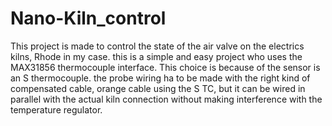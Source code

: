 # Nano-Kiln_control
This project is made to control the state of the air valve on the electrics kilns, Rhode in my case. this is a simple and easy project who uses the MAX31856 thermocouple interface. This choice is because of the sensor is an S thermocouple. the probe wiring ha to be made with the right kind of compensated cable, orange cable using the S TC, but it can be wired in parallel with the actual kiln connection without making interference with the temperature regulator.
